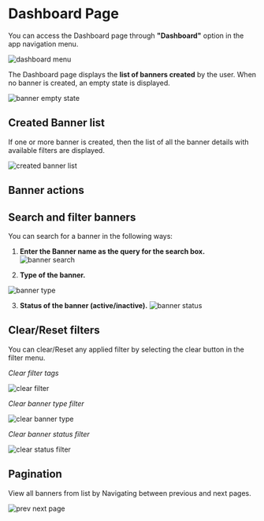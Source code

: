 # Dashboard Page

You can access the Dashboard page through **"Dashboard"** option in the app navigation menu.

![dashboard menu](https://raw.githubusercontent.com/profy-shopify/profy-shopify.github.io/main/assets/page1/dashboard_menu.png)

The Dashboard page displays the **list of banners created** by the user.
When no banner is created, an empty state is displayed.

![banner empty state](https://raw.githubusercontent.com/profy-shopify/profy-shopify.github.io/main/assets/page1/empty_state.png)

## Created Banner list

If one or more banner is created, then the list of all the banner details with available filters are displayed.

![created banner list](https://raw.githubusercontent.com/profy-shopify/profy-shopify.github.io/main/assets/page1/banner_list.png)

## Banner actions
## Search and filter banners

You can search for a banner in the following ways: 

1. **Enter the Banner name as the query for the search box.**
![banner search](https://raw.githubusercontent.com/profy-shopify/profy-shopify.github.io/main/assets/page1/banner_search.png)


2. **Type of the banner.**

![banner type](https://raw.githubusercontent.com/profy-shopify/profy-shopify.github.io/main/assets/page1/banner_type_filter.png)

3. **Status of the banner (active/inactive).**
![banner status](https://raw.githubusercontent.com/profy-shopify/profy-shopify.github.io/main/assets/page1/banner_status_filter.png)

## Clear/Reset filters

You can clear/Reset any applied filter by selecting the clear button in the filter menu.

*Clear filter tags*

![clear filter](https://raw.githubusercontent.com/profy-shopify/profy-shopify.github.io/main/assets/page1/clear_filter.png)

*Clear banner type filter*

![clear banner type](https://raw.githubusercontent.com/profy-shopify/profy-shopify.github.io/main/assets/page1/clear_banner_type.png)

*Clear banner status filter*

![clear status filter](https://raw.githubusercontent.com/profy-shopify/profy-shopify.github.io/main/assets/page1/clear_status_filter.png)

## Pagination

View all banners from list by Navigating between previous and next pages.

![prev next page](https://raw.githubusercontent.com/profy-shopify/profy-shopify.github.io/main/assets/page1/prev_next_page.png)